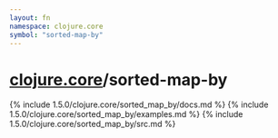 ```yaml
---
layout: fn
namespace: clojure.core
symbol: "sorted-map-by"
---
```


# [clojure.core](../)/sorted-map-by

{% include 1.5.0/clojure.core/sorted_map_by/docs.md %}
{% include 1.5.0/clojure.core/sorted_map_by/examples.md %}
{% include 1.5.0/clojure.core/sorted_map_by/src.md %}

